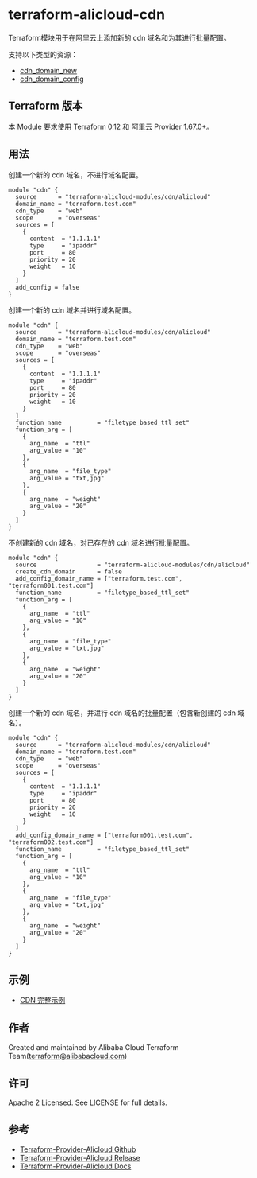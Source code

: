 terraform-alicloud-cdn
======================

Terraform模块用于在阿里云上添加新的 cdn 域名和为其进行批量配置。

支持以下类型的资源：

* [cdn_domain_new](https://www.terraform.io/docs/providers/alicloud/r/cdn_domain_new.html)
* [cdn_domain_config](https://www.terraform.io/docs/providers/alicloud/r/cdn_domain_config.html)

## Terraform 版本

本 Module 要求使用 Terraform 0.12 和 阿里云 Provider 1.67.0+。

## 用法

创建一个新的 cdn 域名，不进行域名配置。

```hcl
module "cdn" {
  source      = "terraform-alicloud-modules/cdn/alicloud"
  domain_name = "terraform.test.com"
  cdn_type    = "web"
  scope       = "overseas"
  sources = [
    {
      content  = "1.1.1.1"
      type     = "ipaddr"
      port     = 80
      priority = 20
      weight   = 10
    }
  ]
  add_config = false
}
```

创建一个新的 cdn 域名并进行域名配置。

```hcl
module "cdn" {
  source      = "terraform-alicloud-modules/cdn/alicloud"
  domain_name = "terraform.test.com"
  cdn_type    = "web"
  scope       = "overseas"
  sources = [
    {
      content  = "1.1.1.1"
      type     = "ipaddr"
      port     = 80
      priority = 20
      weight   = 10
    }
  ]
  function_name          = "filetype_based_ttl_set"
  function_arg = [
    {
      arg_name  = "ttl"
      arg_value = "10"
    },
    {
      arg_name  = "file_type"
      arg_value = "txt,jpg"
    },
    {
      arg_name  = "weight"
      arg_value = "20"
    }
  ]
}
```

不创建新的 cdn 域名，对已存在的 cdn 域名进行批量配置。

```hcl
module "cdn" {
  source                 = "terraform-alicloud-modules/cdn/alicloud"
  create_cdn_domain      = false
  add_config_domain_name = ["terraform.test.com", "terraform001.test.com"]
  function_name          = "filetype_based_ttl_set"
  function_arg = [
    {
      arg_name  = "ttl"
      arg_value = "10"
    },
    {
      arg_name  = "file_type"
      arg_value = "txt,jpg"
    },
    {
      arg_name  = "weight"
      arg_value = "20"
    }
  ]
}
```

创建一个新的 cdn 域名，并进行 cdn 域名的批量配置（包含新创建的 cdn 域名）。

```hcl
module "cdn" {
  source      = "terraform-alicloud-modules/cdn/alicloud"
  domain_name = "terraform.test.com"
  cdn_type    = "web"
  scope       = "overseas"
  sources = [
    {
      content  = "1.1.1.1"
      type     = "ipaddr"
      port     = 80
      priority = 20
      weight   = 10
    }
  ]
  add_config_domain_name = ["terraform001.test.com", "terraform002.test.com"]
  function_name          = "filetype_based_ttl_set"
  function_arg = [
    {
      arg_name  = "ttl"
      arg_value = "10"
    },
    {
      arg_name  = "file_type"
      arg_value = "txt,jpg"
    },
    {
      arg_name  = "weight"
      arg_value = "20"
    }
  ]
}
```

## 示例

* [CDN 完整示例](https://github.com/terraform-alicloud-modules/terraform-alicloud-cdn/tree/master/examples/complete)

作者
-------
Created and maintained by Alibaba Cloud Terraform Team(terraform@alibabacloud.com)

许可
----
Apache 2 Licensed. See LICENSE for full details.

参考
---------
* [Terraform-Provider-Alicloud Github](https://github.com/terraform-providers/terraform-provider-alicloud)
* [Terraform-Provider-Alicloud Release](https://releases.hashicorp.com/terraform-provider-alicloud/)
* [Terraform-Provider-Alicloud Docs](https://www.terraform.io/docs/providers/alicloud/index.html)
